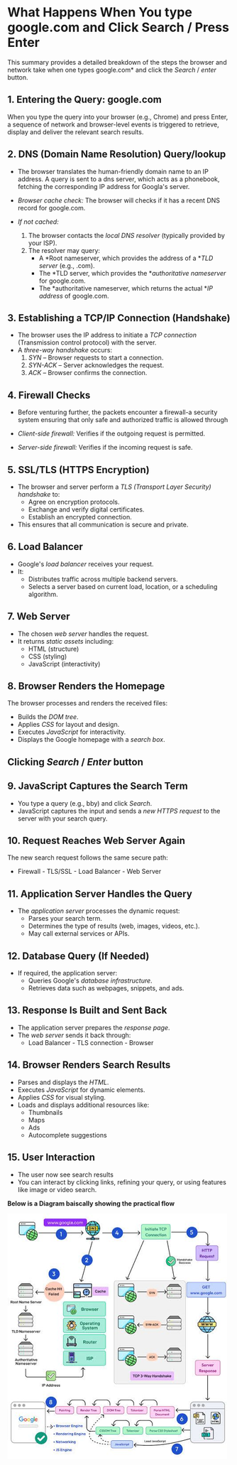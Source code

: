 # What Happens When You type google.com and Click Search / Press Enter

This summary provides a detailed breakdown of the steps the browser and network take when one types google.com* and click the *Search* / *enter* button.


## 1. Entering the Query: google.com

When you type the query into your browser (e.g., Chrome) and press Enter, a sequence of network and browser-level events is triggered to retrieve, display and deliver the relevant search results.


## 2. DNS (Domain Name Resolution) Query/lookup

- The browser translates the human-friendly domain name to an IP address. A query is sent to a dns server, which acts as a phonebook, fetching the corresponding IP address for Googla's server.

- *Browser cache check:* The browser will checks if it has a recent DNS record for google.com.

- *If not cached:*
  1. The browser contacts the *local DNS resolver* (typically provided by your ISP).
  2. The resolver may query:
     - A *Root nameserver, which provides the address of a **TLD server* (e.g., .com).
     - The *TLD server, which provides the **authoritative nameserver* for google.com.
     - The *authoritative nameserver, which returns the actual **IP address* of google.com.


## 3. Establishing a TCP/IP Connection (Handshake)


- The browser uses the IP address to initiate a *TCP connection* (Transmission control protocol) with the server.
- A *three-way handshake* occurs:
  1. *SYN* – Browser requests to start a connection.
  2. *SYN-ACK* – Server acknowledges the request.
  3. *ACK* – Browser confirms the connection.


## 4. Firewall Checks

-  Before venturing further, the packets encounter a firewall-a security system ensuring that only safe and authorized traffic is allowed through

- *Client-side firewall:* Verifies if the outgoing request is permitted.
- *Server-side firewall:* Verifies if the incoming request is safe.


## 5. SSL/TLS (HTTPS Encryption)

- The browser and server perform a *TLS (Transport Layer Security) handshake* to:
  - Agree on encryption protocols.
  - Exchange and verify digital certificates.
  - Establish an encrypted connection.
- This ensures that all communication is secure and private.



## 6. Load Balancer

- Google's *load balancer* receives your request.
- It:
  - Distributes traffic across multiple backend servers.
  - Selects a server based on current load, location, or a scheduling algorithm.



## 7. Web Server

- The chosen *web server* handles the request.
- It returns *static assets* including:
  - HTML (structure)
  - CSS (styling)
  - JavaScript (interactivity)



## 8. Browser Renders the Homepage

The browser processes and renders the received files:

- Builds the *DOM tree*.
- Applies *CSS* for layout and design.
- Executes *JavaScript* for interactivity.
- Displays the Google homepage with a *search box*.


## Clicking *Search* / *Enter* button


## 9. JavaScript Captures the Search Term

- You type a query (e.g., bby) and click *Search*.
- JavaScript captures the input and sends a *new HTTPS request* to the server with your search query.



## 10. Request Reaches Web Server Again

The new search request follows the same secure path:

- Firewall - TLS/SSL - Load Balancer - Web Server



## 11. Application Server Handles the Query

- The *application server* processes the dynamic request:
  - Parses your search term.
  - Determines the type of results (web, images, videos, etc.).
  - May call external services or APIs.



## 12. Database Query (If Needed)

- If required, the application server:
  - Queries Google's *database infrastructure*.
  - Retrieves data such as webpages, snippets, and ads.



## 13. Response Is Built and Sent Back

- The application server prepares the *response page*.
- The *web server* sends it back through:
  - Load Balancer - TLS connection - Browser


## 14. Browser Renders Search Results

- Parses and displays the *HTML*.
- Executes *JavaScript* for dynamic elements.
- Applies *CSS* for visual styling.
- Loads and displays additional resources like:
  - Thumbnails
  - Maps
  - Ads
  - Autocomplete suggestions


## 15. User Interaction

- The user now see search results
- You can interact by clicking links, refining your query, or using features like image or video search.



**Below is a Diagram baiscally showing the practical flow**

![diagram](/images/diadram.jpg)

